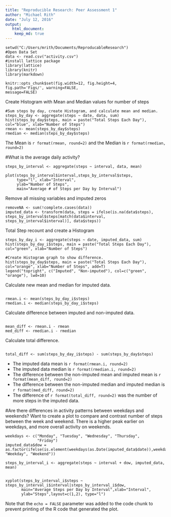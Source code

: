 ```yaml
---
title: "Reproducible Research: Peer Assessment 1"
author: "Michael Rith"
date: "July 12, 2016"
output: 
   html_document:
    keep_md: true
---
```

```{r}
setwd("C:/Users/mrith/Documents/ReproducableResearch")
#Open Data Set
data <- read.csv("activity.csv")
#install lattice package
library(lattice)
library(knitr)
library(markdown)
```
```{r knitr_options , include=FALSE}
knitr::opts_chunk$set(fig.width=12, fig.height=4,
fig.path='Figs/', warning=FALSE,
message=FALSE)
```
Create Histogram with Mean and Median values for number of steps
```{r}
#Sum steps by day, create Histogram, and calculate mean and median.
steps_by_day <- aggregate(steps ~ date, data, sum)
hist(steps_by_day$steps, main = paste("Total Steps Each Day"), col="blue", xlab="Number of Steps")
rmean <- mean(steps_by_day$steps)
rmedian <- median(steps_by_day$steps)
```

The Mean is `r format(rmean, round=2)` and the Median is `r format(rmedian, round=2)`

#What is the average daily activity?

```{r}
steps_by_interval <- aggregate(steps ~ interval, data, mean)

plot(steps_by_interval$interval,steps_by_interval$steps, 
     type="l", xlab="Interval",
     ylab="Number of Steps",
     main="Average # of Steps per Day by Interval")

```
Remove all missing variables and imputed zeros
```{r}
removeNA <- sum(!complete.cases(data))
imputed_data <- transform(data, steps = ifelse(is.na(data$steps), steps_by_interval$steps[match(data$interval, steps_by_interval$interval)], data$steps))
```
Total Step recount and create a Histogram
```{r}
steps_by_day_i <- aggregate(steps ~ date, imputed_data, sum)
hist(steps_by_day_i$steps, main = paste("Total Steps Each Day"), col="green", xlab="Number of Steps")

#Create Histogram graph to show difference. 
hist(steps_by_day$steps, main = paste("Total Steps Each Day"), col="orange", xlab="Number of Steps", add=T)
legend("topright", c("Imputed", "Non-imputed"), col=c("green", "orange"), lwd=10)
```
Calculate new mean and median for imputed data.

```{r}

rmean.i <- mean(steps_by_day_i$steps)
rmedian.i <- median(steps_by_day_i$steps)

```

Calculate difference between imputed and non-imputed data.
```{r}

mean_diff <- rmean.i - rmean
med_diff <- rmedian.i - rmedian

```
Calculate total difference.

```{r}

total_diff <- sum(steps_by_day_i$steps) - sum(steps_by_day$steps)

```
* The imputed data mean is `r format(rmean.i, round=2)`
* The imputed data median is `r format(rmedian.i, round=2)`
* The difference between the non-imputed mean and imputed mean is `r format(mean_diff, round=2)`
* The difference between the non-imputed median and imputed median is `r format(med_diff, round=2)`
* The difference of `r format(total_diff, round=2)` was the number of more steps in the imputed data.

#Are there differences in activity patterns between weekdays and weekends?
Want to create a plot to compare and contrast number of steps between the week and weekend. There is a higher peak earlier on weekdays, and more overall activity on weekends.
```{r}
weekdays <- c("Monday", "Tuesday", "Wednesday", "Thursday", 
              "Friday")
imputed_data$dow = as.factor(ifelse(is.element(weekdays(as.Date(imputed_data$date)),weekdays), "Weekday", "Weekend"))

steps_by_interval_i <- aggregate(steps ~ interval + dow, imputed_data, mean)


xyplot(steps_by_interval_i$steps ~ steps_by_interval_i$interval|steps_by_interval_i$dow, 
       main="Average Steps per Day by Interval",xlab="Interval", 
       ylab="Steps",layout=c(1,2), type="l")

```



Note that the `echo = FALSE` parameter was added to the code chunk to prevent printing of the R code that generated the plot.
